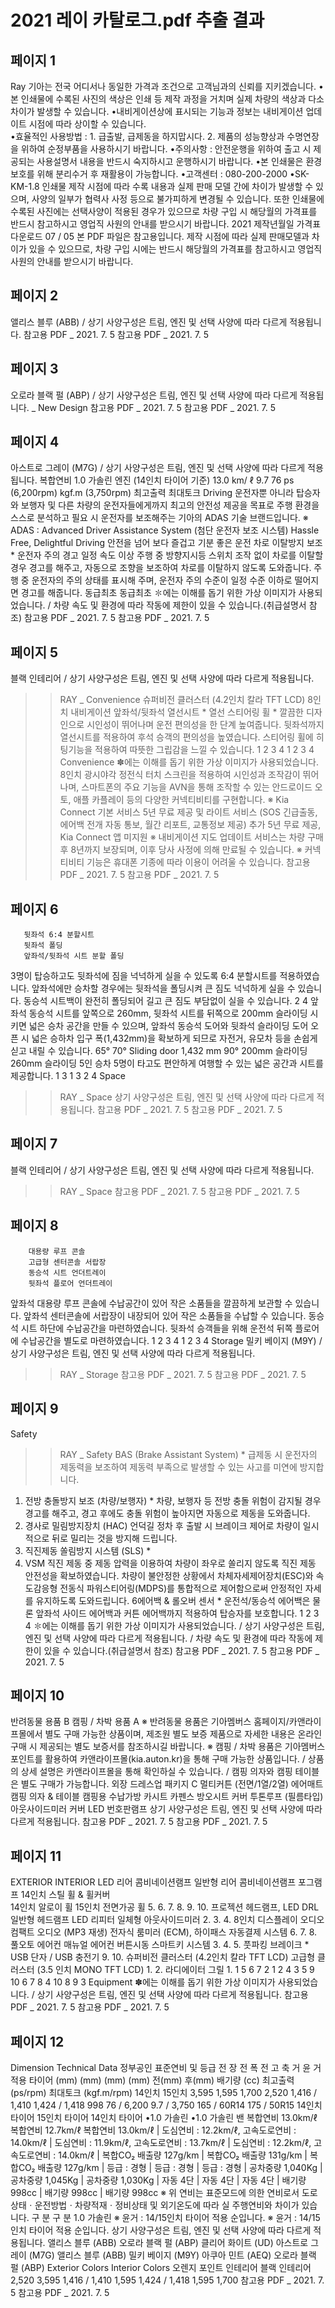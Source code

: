 # 2021 레이 카탈로그.pdf 추출 결과

## 페이지 1

Ray
기아는 전국 어디서나 동일한 가격과 조건으로 고객님과의 신뢰를 지키겠습니다.
•본 인쇄물에 수록된 사진의 색상은 인쇄 등 제작 과정을 거치며 실제 차량의 색상과 다소 차이가 발생할 수 있습니다.
•내비게이션상에 표시되는 기능과 정보는 내비게이션 업데이트 시점에 따라 상이할 수 있습니다.    
•효율적인 사용방법 : 1. 급출발, 급제동을 하지맙시다.   2. 제품의 성능향상과 수명연장을 위하여 순정부품을 사용하시기 바랍니다.
•주의사항 : 안전운행을 위하여 출고 시 제공되는 사용설명서 내용을 반드시 숙지하시고 운행하시기 바랍니다.
•본 인쇄물은 환경보호를 위해 분리수거 후 재활용이 가능합니다.
•고객센터 : 080-200-2000   •SK-KM-1.8
인쇄물 제작 시점에 따라 수록 내용과 실제 판매 모델 간에 차이가 발생할 수 있으며, 
사양의 일부가 협력사 사정 등으로 불가피하게 변경될 수 있습니다. 또한 인쇄물에 수록된 사진에는 선택사양이 적용된 경우가 있으므로 
차량 구입 시 해당월의 가격표를 반드시 참고하시고 영업직 사원의 안내를 받으시기 바랍니다.
2021
제작년월일
가격표 다운로드
07 /  05
본 PDF 파일은 참고용입니다. 
제작 시점에 따라 실제 판매모델과 차이가 있을 수 있으므로, 
차량 구입 시에는 반드시 해당월의 가격표를 참고하시고 
영업직 사원의 안내를 받으시기 바랍니다.


## 페이지 2

앨리스 블루 (ABB) / 상기 사양구성은 트림, 엔진 및 선택 사양에 따라 다르게 적용됩니다.
참고용 PDF _ 2021. 7. 5
참고용 PDF _ 2021. 7. 5


## 페이지 3

오로라 블랙 펄 (ABP) / 상기 사양구성은 트림, 엔진 및 선택 사양에 따라 다르게 적용됩니다.
_ New Design
참고용 PDF _ 2021. 7. 5
참고용 PDF _ 2021. 7. 5


## 페이지 4

아스트로 그레이 (M7G) / 상기 사양구성은 트림, 엔진 및 선택 사양에 따라 다르게 적용됩니다.
복합연비
1.0 가솔린 엔진 (14인치 타이어 기준)
13.0 km/ ℓ
9.7
76 ps 
(6,200rpm)
kgf.m
(3,750rpm)
최고출력
최대토크
Driving
운전자뿐 아니라 탑승자와 보행자 및 다른 차량의 운전자들에게까지
최고의 안전성 제공을 목표로 주행 환경을 스스로 분석하고
필요 시 운전자를 보조해주는 기아의 ADAS 기술 브랜드입니다.
※ ADAS : Advanced Driver Assistance System (첨단 운전자 보조 시스템)
Hassle Free, Delightful Driving
안전을 넘어 보다 즐겁고 기분 좋은 운전
차로 이탈방지 보조 *
운전자 주의 경고
일정 속도 이상 주행 중 방향지시등 스위치 조작 없이 차로를 
이탈할 경우 경고를 해주고, 자동으로 조향을 보조하여 차로를 
이탈하지 않도록 도와줍니다.
주행 중 운전자의 주의 상태를 표시해 주며, 운전자 주의 수준이 
일정 수준 이하로 떨어지면 경고를 해줍니다.
동급최초
동급최초
✽에는 이해를 돕기 위한 가상 이미지가 사용되었습니다.  / 차량 속도 및 환경에 따라 작동에 제한이 있을 수 있습니다.(취급설명서 참조)
참고용 PDF _ 2021. 7. 5
참고용 PDF _ 2021. 7. 5


## 페이지 5

블랙 인테리어 / 상기 사양구성은 트림, 엔진 및 선택 사양에 따라 다르게 적용됩니다.
>> RAY _ Convenience
        슈퍼비전 클러스터 (4.2인치 칼라 TFT LCD)
        8인치 내비게이션
        앞좌석/뒷좌석 열선시트 *
        열선 스티어링 휠 *
깔끔한 디자인으로 시인성이 뛰어나며 운전 편의성을 한 단계 높여줍니다.
뒷좌석까지 열선시트를 적용하여 후석 승객의 편의성을 높였습니다.
스티어링 휠에 히팅기능을 적용하여 따뜻한 그립감을 느낄 수 있습니다.
1
2
3
4
1
2
3
4
Convenience
✽에는 이해를 돕기 위한 가상 이미지가 사용되었습니다.
8인치 광시야각 정전식 터치 스크린을 적용하여 시인성과 조작감이 뛰어나며, 
스마트폰의 주요 기능을 AVN을 통해 조작할 수 있는 안드로이드 오토, 애플 카플레이 
등의 다양한 커넥티비티를 구현합니다. 
※ Kia Connect 기본 서비스 5년 무료 제공 및 라이트 서비스 (SOS 긴급출동, 에어백 전개 자동 통보, 
   월간 리포트, 교통정보 제공) 추가 5년 무료 제공, Kia Connect 앱 미지원
※ 내비게이션 지도 업데이트 서비스는 차량 구매 후 8년까지 보장되며, 이후 당사 사정에 의해 
    만료될 수 있습니다.
※ 커넥티비티 기능은 휴대폰 기종에 따라 이용이 어려울 수 있습니다.
참고용 PDF _ 2021. 7. 5
참고용 PDF _ 2021. 7. 5


## 페이지 6

       뒷좌석 6:4 분할시트
       뒷좌석 폴딩
       앞좌석/뒷좌석 시트 분할 폴딩
3명이 탑승하고도 뒷좌석에 짐을 넉넉하게 실을 수 있도록 6:4 분할시트를 
적용하였습니다.
앞좌석에만 승차할 경우에는 뒷좌석을 폴딩시켜 큰 짐도 넉넉하게 
실을 수 있습니다.
동승석 시트백이 완전히 폴딩되어 길고 큰 짐도 부담없이 
실을 수 있습니다.
2
4
앞좌석 동승석 시트를 앞쪽으로 260mm, 뒷좌석 시트를 뒤쪽으로 200mm 슬라이딩 
시키면 넓은 승차 공간을 만들 수 있으며, 앞좌석 동승석 도어와 뒷좌석 슬라이딩 도어 
오픈 시 넓은 승하차 입구 폭(1,432mm)을 확보하게 되므로 자전거, 유모차 등을 
손쉽게 싣고 내릴 수 있습니다.
65°
70°
Sliding door 
1,432 mm
90°
200mm  슬라이딩
260mm  슬라이딩
       5인 승차
5명이 타고도 편안하게 여행할 수 있는 넓은 공간과 시트를 제공합니다.
1
3
1
3
2
4
Space
>> RAY _ Space
상기 사양구성은 트림, 엔진 및 선택 사양에 따라 다르게 적용됩니다.
참고용 PDF _ 2021. 7. 5
참고용 PDF _ 2021. 7. 5


## 페이지 7

블랙 인테리어 / 상기 사양구성은 트림, 엔진 및 선택 사양에 따라 다르게 적용됩니다.
>> RAY _ Space
참고용 PDF _ 2021. 7. 5
참고용 PDF _ 2021. 7. 5


## 페이지 8

        대용량 루프 콘솔
        고급형 센터콘솔 서랍장
        동승석 시트 언더트레이
        뒷좌석 플로어 언더트레이
앞좌석 대용량 루프 콘솔에 수납공간이 있어 작은 소품들을 깔끔하게 보관할 수 있습니다.
앞좌석 센터콘솔에 서랍장이 내장되어 있어 작은 소품들을 수납할 수 있습니다.
동승석 시트 하단에 수납공간을 마련하였습니다.
뒷좌석 승객들을 위해 운전석 뒤쪽 플로어에 수납공간을 별도로 마련하였습니다.
1
2
3
4
1
2
3
4
Storage
밀키 베이지 (M9Y) / 상기 사양구성은 트림, 엔진 및 선택 사양에 따라 다르게 적용됩니다.
>> RAY _ Storage
참고용 PDF _ 2021. 7. 5
참고용 PDF _ 2021. 7. 5


## 페이지 9

Safety
>> RAY _ Safety
BAS (Brake Assistant System) *
급제동 시 운전자의 제동력을 보조하여 제동력 
부족으로 발생할 수 있는 사고를 미연에 방지합니다.
1. 전방 충돌방지 보조 (차량/보행자) *
차량, 보행자 등 전방 충돌 위험이 감지될 경우 
경고를 해주고, 경고 후에도 충돌 위험이 높아지면 
자동으로 제동을 도와줍니다.
2. 경사로 밀림방지장치 (HAC)
언덕길 정차 후 출발 시 브레이크 제어로 차량이 
일시적으로 뒤로 밀리는 것을 방지해 드립니다.
3. 직진제동 쏠림방지 시스템 (SLS) *
4. VSM
직진 제동 중 제동 압력을 이용하여 차량이 좌우로 
쏠리지 않도록 직진 제동 안전성을 확보하였습니다.
차량이 불안정한 상황에서 차체자세제어장치(ESC)와
속도감응형 전동식 파워스티어링(MDPS)를 통합적으로
제어함으로써 안정적인 자세를 유지하도록 도와드립니다.
6에어백 & 롤오버 센서 *
운전석/동승석 에어백은 물론 앞좌석 사이드 에어백과 커튼 에어백까지 
적용하여 탑승자를 보호합니다.
1
2
3
4
✽에는 이해를 돕기 위한 가상 이미지가 사용되었습니다. / 상기 사양구성은 트림, 엔진 및 선택 사양에 따라 다르게 적용됩니다.  / 차량 속도 및 환경에 따라 작동에 제한이 있을 수 있습니다.(취급설명서 참조)
참고용 PDF _ 2021. 7. 5
참고용 PDF _ 2021. 7. 5


## 페이지 10

반려동물 용품
B
캠핑 / 차박 용품
A
※ 반려동물 용품은 기아멤버스 홈페이지/카앤라이프몰에서 별도 구매 가능한 상품이며, 제조원 별도 보증 제품으로 자세한 내용은 온라인 구매 시 제공되는 별도 보증서를 참조하시길 바랍니다.
※ 캠핑 / 차박 용품은 기아멤버스 포인트를 활용하여 카앤라이프몰(kia.auton.kr)을 통해 구매 가능한 상품입니다. / 상품의 상세 설명은 카앤라이프몰을 통해 확인하실 수 있습니다. / 캠핑 의자와 캠핑 테이블은 별도 구매가 가능합니다.
외장 드레스업 패키지
C
멀티커튼 (전면/1열/2열)
에어매트
캠핑 의자 & 테이블
캠핑용 수납가방
카시트
카펜스
방오시트 커버
투톤루프 (필름타입)
아웃사이드미러 커버
LED 번호판램프
상기 사양구성은 트림, 엔진 및 선택 사양에 따라 다르게 적용됩니다.
참고용 PDF _ 2021. 7. 5
참고용 PDF _ 2021. 7. 5


## 페이지 11

EXTERIOR
INTERIOR
LED 리어 콤비네이션램프
일반형 리어 콤비네이션램프
포그램프
14인치 스틸 휠 & 휠커버      
14인치 알로이 휠
15인치 전면가공 휠
5.
6.
7.
8.
9.
10.
프로젝션 헤드램프, LED DRL
일반형 헤드램프
LED 리피터 일체형 아웃사이드미러
2.
3.
4.
8인치 디스플레이 오디오
컴팩트 오디오 (MP3 재생)
전자식 룸미러 (ECM), 
하이패스 자동결제 시스템
6.
7.
8.
풀오토 에어컨
매뉴얼 에어컨
버튼시동 스마트키 시스템
3.
4.
5.
풋파킹 브레이크 *
USB 단자 / USB 충전기
9.
10.
슈퍼비전 클러스터 
(4.2인치 칼라 TFT LCD)
고급형 클러스터
(3.5 인치 MONO TFT LCD)
1. 
2.
라디에이터 그릴
1.
1
5
6
7
2
1
2
4
3
5
9
10
6
7
8
4
10
8
9
3
Equipment
✽에는 이해를 돕기 위한 가상 이미지가 사용되었습니다. / 상기 사양구성은 트림, 엔진 및 선택 사양에 따라 다르게 적용됩니다.
참고용 PDF _ 2021. 7. 5
참고용 PDF _ 2021. 7. 5


## 페이지 12

Dimension
Technical Data
정부공인 표준연비 및 등급
전   장
전   폭
전   고
축   거
윤   거
적용 타이어
(mm)
(mm)
(mm)
(mm)
전(mm)
후(mm)
배기량                                     (cc)
최고출력                         (ps/rpm)
최대토크                      (kgf.m/rpm)
14인치
15인치
3,595
1,595
1,700
2,520
1,416 / 1,410
1,424 / 1,418
998
76 / 6,200
9.7 / 3,750
165 / 60R14
175 / 50R15
14인치 타이어
15인치 타이어
14인치 타이어
•1.0 가솔린
•1.0 가솔린 밴
복합연비 13.0km/ℓ
복합연비 12.7km/ℓ
복합연비 13.0km/ℓ
| 도심연비 : 12.2km/ℓ, 고속도로연비 : 14.0km/ℓ
| 도심연비 : 11.9km/ℓ, 고속도로연비 : 13.7km/ℓ
| 도심연비 : 12.2km/ℓ, 고속도로연비 : 14.0km/ℓ
| 복합CO₂ 배출량 127g/km 
| 복합CO₂ 배출량 131g/km
| 복합CO₂ 배출량 127g/km
| 등급 : 경형 
| 등급 : 경형
| 등급 : 경형
| 공차중량 1,040Kg
| 공차중량 1,045Kg
| 공차중량 1,030Kg
| 자동 4단
| 자동 4단
| 자동 4단
| 배기량 998cc
| 배기량 998cc
| 배기량 998cc
※ 위 연비는 표준모드에 의한 연비로서 도로상태ㆍ운전방법ㆍ차량적재ㆍ정비상태 및 외기온도에 따라 실 주행연비와 차이가 있습니다.
구          분
구          분
1.0 가솔린
※ 윤거 : 14/15인치 타이어 적용 순입니다.
※ 윤거 : 14/15인치 타이어 적용 순입니다.
상기 사양구성은 트림, 엔진 및 선택 사양에 따라 다르게 적용됩니다.
앨리스 블루 (ABB)
오로라 블랙 펄 (ABP)
클리어 화이트 (UD)
아스트로 그레이 (M7G)
앨리스 블루 (ABB)
밀키 베이지 (M9Y)
아쿠아 민트 (AEQ)
오로라 블랙 펄 (ABP)
Exterior Colors
Interior Colors
오렌지 포인트 인테리어
블랙 인테리어
2,520
3,595
1,416 / 1,410
1,595
1,424 / 1,418
1,595
1,700
참고용 PDF _ 2021. 7. 5
참고용 PDF _ 2021. 7. 5


